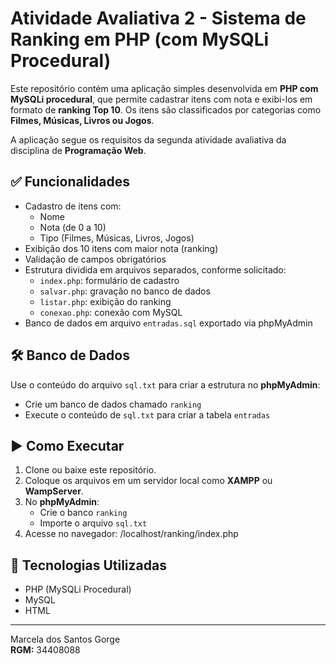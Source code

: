 # Atividade Avaliativa 2 - Sistema de Ranking em PHP (com MySQLi Procedural)

Este repositório contém uma aplicação simples desenvolvida em **PHP com MySQLi procedural**, que permite cadastrar itens com nota e exibi-los em formato de **ranking Top 10**. Os itens são classificados por categorias como **Filmes, Músicas, Livros ou Jogos**.

A aplicação segue os requisitos da segunda atividade avaliativa da disciplina de **Programação Web**.

## ✅ Funcionalidades

- Cadastro de itens com:
  - Nome
  - Nota (de 0 a 10)
  - Tipo (Filmes, Músicas, Livros, Jogos)
- Exibição dos 10 itens com maior nota (ranking)
- Validação de campos obrigatórios
- Estrutura dividida em arquivos separados, conforme solicitado:
  - `index.php`: formulário de cadastro
  - `salvar.php`: gravação no banco de dados
  - `listar.php`: exibição do ranking
  - `conexao.php`: conexão com MySQL
- Banco de dados em arquivo `entradas.sql` exportado via phpMyAdmin

## 🛠 Banco de Dados

Use o conteúdo do arquivo `sql.txt` para criar a estrutura no **phpMyAdmin**:

- Crie um banco de dados chamado `ranking`
- Execute o conteúdo de `sql.txt` para criar a tabela `entradas`

## ▶️ Como Executar

1. Clone ou baixe este repositório.
2. Coloque os arquivos em um servidor local como **XAMPP** ou **WampServer**.
3. No **phpMyAdmin**:
   - Crie o banco `ranking`
   - Importe o arquivo `sql.txt`
4. Acesse no navegador:
/localhost/ranking/index.php


## 🧪 Tecnologias Utilizadas

- PHP (MySQLi Procedural)
- MySQL
- HTML

---

Marcela dos Santos Gorge  
**RGM:** 34408088
